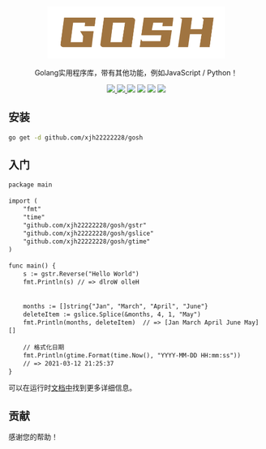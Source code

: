 <p align="center">
  <a href="https://gosh.vercel.app/">
    <img src="media/logo.svg" width="350">
  </a>
  <p align="center">Golang实用程序库，带有其他功能，例如JavaScript / Python！</p>
  <p align="center">
    <a href="https://gosh.vercel.app/">
      <img src="https://img.shields.io/badge/在线-文档-red.svg?longCache=true&style=flat-square">
    </a>
    <a href="README.md">
      <img src="https://img.shields.io/badge/lang-English-red.svg?longCache=true&style=flat-square">
    </a>
    <img src="https://img.shields.io/github/go-mod/go-version/xjh22222228/gosh" />
    <img src="https://img.shields.io/github/v/release/xjh22222228/gosh" />
    <img src="https://img.shields.io/github/license/xjh22222228/gosh" />
    <img src="https://img.shields.io/badge/Coverage-100%25-brightgreen.svg" />
  </p>
<p>


## 安装
```bash
go get -d github.com/xjh22222228/gosh
```


## 入门
```golang
package main

import (
    "fmt"
    "time"
    "github.com/xjh22222228/gosh/gstr"
    "github.com/xjh22222228/gosh/gslice"
    "github.com/xjh22222228/gosh/gtime"
)

func main() {
    s := gstr.Reverse("Hello World")
    fmt.Println(s) // => dlroW olleH
    

    months := []string{"Jan", "March", "April", "June"}
    deleteItem := gslice.Splice(&months, 4, 1, "May")
    fmt.Println(months, deleteItem)  // => [Jan March April June May] []
    
    // 格式化日期
    fmt.Println(gtime.Format(time.Now(), "YYYY-MM-DD HH:mm:ss"))
    // => 2021-03-12 21:25:37
}
```

可以在运行时[文档中](https://gosh.vercel.app/)找到更多详细信息。


## 贡献
感谢您的帮助！

